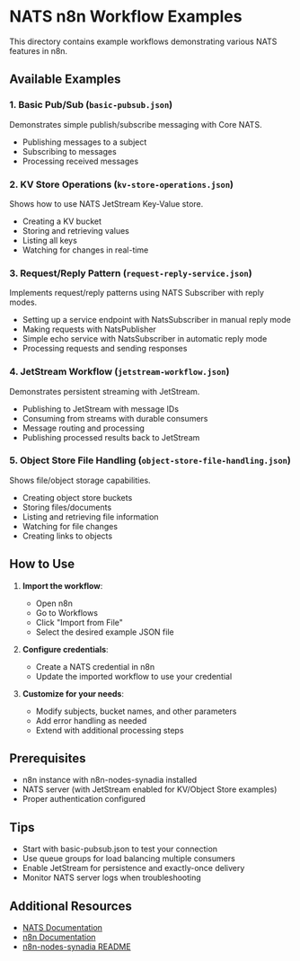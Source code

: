 # NATS n8n Workflow Examples

This directory contains example workflows demonstrating various NATS features in n8n.

## Available Examples

### 1. Basic Pub/Sub (`basic-pubsub.json`)
Demonstrates simple publish/subscribe messaging with Core NATS.
- Publishing messages to a subject
- Subscribing to messages
- Processing received messages

### 2. KV Store Operations (`kv-store-operations.json`)
Shows how to use NATS JetStream Key-Value store.
- Creating a KV bucket
- Storing and retrieving values
- Listing all keys
- Watching for changes in real-time

### 3. Request/Reply Pattern (`request-reply-service.json`)
Implements request/reply patterns using NATS Subscriber with reply modes.
- Setting up a service endpoint with NatsSubscriber in manual reply mode
- Making requests with NatsPublisher
- Simple echo service with NatsSubscriber in automatic reply mode
- Processing requests and sending responses

### 4. JetStream Workflow (`jetstream-workflow.json`)
Demonstrates persistent streaming with JetStream.
- Publishing to JetStream with message IDs
- Consuming from streams with durable consumers
- Message routing and processing
- Publishing processed results back to JetStream

### 5. Object Store File Handling (`object-store-file-handling.json`)
Shows file/object storage capabilities.
- Creating object store buckets
- Storing files/documents
- Listing and retrieving file information
- Watching for file changes
- Creating links to objects

## How to Use

1. **Import the workflow**:
   - Open n8n
   - Go to Workflows
   - Click "Import from File" 
   - Select the desired example JSON file

2. **Configure credentials**:
   - Create a NATS credential in n8n
   - Update the imported workflow to use your credential

3. **Customize for your needs**:
   - Modify subjects, bucket names, and other parameters
   - Add error handling as needed
   - Extend with additional processing steps

## Prerequisites

- n8n instance with n8n-nodes-synadia installed
- NATS server (with JetStream enabled for KV/Object Store examples)
- Proper authentication configured

## Tips

- Start with basic-pubsub.json to test your connection
- Use queue groups for load balancing multiple consumers
- Enable JetStream for persistence and exactly-once delivery
- Monitor NATS server logs when troubleshooting

## Additional Resources

- [NATS Documentation](https://docs.nats.io)
- [n8n Documentation](https://docs.n8n.io)
- [n8n-nodes-synadia README](../README.md)